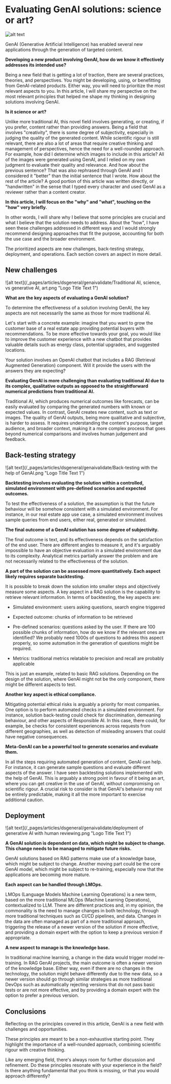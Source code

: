 


# Evaluating GenAI solutions: science or art?

![alt text](/_pages/articles/dsgeneral/genaivalidate/science%20and%20art.png "Logo Title Text 1")
    

GenAI (Generative Artificial Intelligence) has enabled several new applications through the generation of targeted content.  

 
**Developing a new product involving GenAI, how do we know it effectively addresses its intended use?** 

Being a new field that is getting a lot of traction, there are several practices, theories, and perspectives. You might be developing, using, or benefitting from GenAI-related products. Either way, you will need to prioritize the most relevant aspects to you. In this article, I will share my perspective on the most relevant principles that helped me shape my thinking in designing solutions involving GenAI.


**Is it science or art?**

Unlike more traditional AI, this novel field involves generating, or creating, if you prefer, content rather than providing answers. Being a field that involves "creativity", there is some degree of subjectivity, especially in judging the quality of the generated content. While scientific rigour is still relevant, there are also a lot of areas that require creative thinking and management of perspectives, hence the need for a well-rounded approach. For example, how did I determine which images to include in this article? All of the images were generated using GenAI, and I relied on my own judgment to evaluate their quality and relevance. And how about the previous sentence? That was also rephrased through GenAI and I considered it "better" than the initial sentence that I wrote. How about the rest of the article? A good portion of this article was written directly, or "handwritten" in the sense that I typed every character and used GenAI as a reviewer rather than a content creator.


**In this article, I will focus on the "why" and "what", touching on the "how" very briefly.**

In other words, I will share why I believe that some principles are crucial and what I believe that the solution needs to address. About the "how", I have seen these challenges addressed in different ways and I would strongly recommend designing approaches that fit the purpose, accounting for both the use case and the broader environment.

The prioritized aspects are new challenges, back-testing strategy, deployment, and operations. Each section covers an aspect in more detail.

 

## New challenges 

![alt text](/_pages/articles/dsgeneral/genaivalidate/Traditional AI, science, vs generative AI, art.png "Logo Title Text 1")


**What are the key aspects of evaluating a GenAI solution?**

To determine the effectiveness of a solution involving GenAI, the key aspects are not necessarily the same as those for more traditional AI.

Let's start with a concrete example: imagine that you want to grow the customer base of a real estate app providing potential buyers with recommendations. To be more effective towards your goal, you would like to improve the customer experience with a new chatbot that provides valuable details such as energy class, potential upgrades, and suggested locations.

Your solution involves an OpenAI chatbot that includes a RAG (Retrieval Augmented Generation) component. Will it provide the users with the answers they are expecting?


**Evaluating GenAI is more challenging than evaluating traditional AI due to its complex, qualitative outputs as opposed to the straightforward numerical predictions from traditional AI.** 

Traditional AI, which produces numerical outcomes like forecasts, can be easily evaluated by comparing the generated numbers with known or expected values. In contrast, GenAI creates new content, such as text or images. The quality of GenAI outputs, being more qualitative and subjective, is harder to assess. It requires understanding the content's purpose, target audience, and broader context, making it a more complex process that goes beyond numerical comparisons and involves human judgement and feedback.

 


## Back-testing strategy 

![alt text](/_pages/articles/dsgeneral/genaivalidate/Back-testing with the help of GenAI.png "Logo Title Text 1")

**Backtesting involves evaluating the solution within a controlled, simulated environment with pre-defined scenarios and expected outcomes.** 


To test the effectiveness of a solution, the assumption is that the future behaviour will be somehow consistent with a simulated environment. For instance, in our real estate app use case, a simulated environment involves sample queries from end users, either real, generated or simulated.
 
**The final outcome of a GenAI solution has some degree of subjectivity.** 

The final outcome is text, and its effectiveness depends on the satisfaction of the end user. There are different angles to measure it, and it's arguably impossible to have an objective evaluation in a simulated environment due to its complexity. Analytical metrics partially answer the problem and are not necessarily related to the effectiveness of the solution.


 

**A part of the solution can be assessed more quantitatively. Each aspect likely requires separate backtesting.** 

It is possible to break down the solution into smaller steps and objectively measure some aspects. A key aspect in a RAG solution is the capability to retrieve relevant information. In terms of backtesting, the key aspects are:

- Simulated environment: users asking questions, search engine triggered

- Expected outcome: chunks of information to be retrieved

- Pre-defined scenarios: questions asked by the user. If there are 100 possible chunks of information, how do we know if the relevant ones are identified? We probably need 1000s of questions to address this aspect properly, so some automation in the generation of questions might be required.

- Metrics: traditional metrics relatable to precision and recall are probably applicable

This is just an example, related to basic RAG solutions. Depending on the design of the solution, where GenAI might not be the only component, there might be different aspects to test.
 

**Another key aspect is ethical compliance.** 

Mitigating potential ethical risks is arguably a priority for most companies. One option is to perform automated checks in a simulated environment. For instance, solution back-testing could check for discrimination, demeaning behaviour, and other aspects of Responsible AI. In this case, there could, for example, be checks for consistent experiences across requests from different geographies, as well as detection of misleading answers that could have negative consequences.
 

**Meta-GenAI can be a powerful tool to generate scenarios and evaluate them.**

In all the steps requiring automated generation of content, GenAI can help. For instance, it can generate sample questions and evaluate different aspects of the answer. I have seen backtesting solutions implemented with the help of GenAI. This is arguably a strong point in favour of it being an art, where you can get creative in the use of GenAI, without compromising on scientific rigour. A crucial risk to consider is that GenAI's behavior may not be entirely predictable, making it all the more important to exercise additional caution.

 

## Deployment 

![alt text](/_pages/articles/dsgeneral/genaivalidate/deployment of generative AI with human reviewing.png "Logo Title Text 1")


**A GenAI solution is dependent on data, which might be subject to change. This change needs to be managed to mitigate future risks.** 

GenAI solutions based on RAG patterns make use of a knowledge base, which might be subject to change. Another moving part could be the core GenAI model, which might be subject to re-training, especially now that the applications are becoming more mature.


**Each aspect can be handled through LMOps.** 

LMOps (Language Models Machine Learning Operations) is a new term, based on the more traditional MLOps (Machine Learning Operations), contextualized to LLM. There are different practices and, in my opinion, the commonality is the need to manage changes in both technology, through more traditional techniques such as CI/CD pipelines, and data. Changes in the data are often managed as part of a more traditional approach, triggering the release of a newer version of the solution if more effective, and providing a domain expert with the option to keep a previous version if appropriate.



**A new aspect to manage is the knowledge base.** 

In traditional machine learning, a change in the data would trigger model re-training. In RAG GenAI projects, the main outcome is often a newer version of the knowledge base. Either way, even if there are no changes in the technology, the solution might behave differently due to the new data, so a newer version should go through similar strategies as more traditional DevOps such as automatically rejecting versions that do not pass basic tests or are not more effective, and by providing a domain expert with the option to prefer a previous version.


 
## Conclusions 

Reflecting on the principles covered in this article, GenAI is a new field with challenges and opportunities. 

These principles are meant to be a non-exhaustive starting point. They highlight the importance of a well-rounded approach, combining scientific rigour with creative thinking.

Like any emerging field, there's always room for further discussion and refinement. Do these principles resonate with your experience in the field? Is there anything fundamental that you think is missing, or that you would approach differently?



